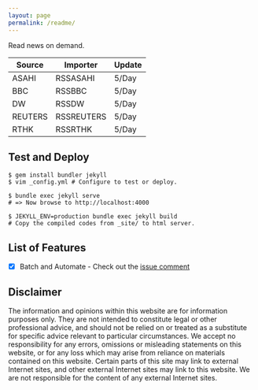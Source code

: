 ```yaml
---
layout: page
permalink: /readme/
---
```


Read news on demand.

| Source | Importer  | Update |
| ------ | --------- | ------ |
| ASAHI  | RSSASAHI  | 5/Day  |
| BBC    | RSSBBC    | 5/Day  |
| DW     | RSSDW     | 5/Day  |
| REUTERS| RSSREUTERS| 5/Day  |
| RTHK   | RSSRTHK   | 5/Day  |

## Test and Deploy

```
$ gem install bundler jekyll 
$ vim _config.yml # Configure to test or deploy.

$ bundle exec jekyll serve
# => Now browse to http://localhost:4000

$ JEKYLL_ENV=production bundle exec jekyll build
# Copy the compiled codes from _site/ to html server.
```

## List of Features

- [x] Batch and Automate - Check out the [issue comment](https://github.com/agorahub/news0/issues/1#issuecomment-597540617)

## Disclaimer

The information and opinions within this website are for information purposes only. They are not intended to constitute legal or other professional advice, and should not be relied on or treated as a substitute for specific advice relevant to particular circumstances. We accept no responsibility for any errors, omissions or misleading statements on this website, or for any loss which may arise from reliance on materials contained on this website. Certain parts of this site may link to external Internet sites, and other external Internet sites may link to this website. We are not responsible for the content of any external Internet sites.

